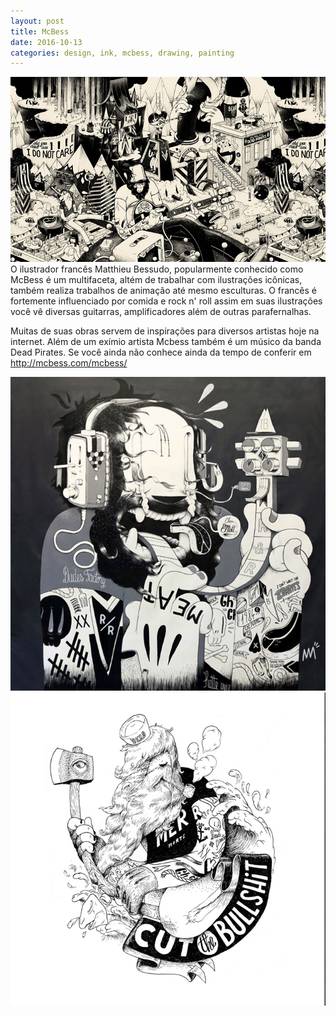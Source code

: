 ```yaml
---
layout: post
title: McBess
date: 2016-10-13
categories: design, ink, mcbess, drawing, painting
---
```


<img src="/images/fulls/04.jpg" class="fit image"> O ilustrador  francês Matthieu Bessudo, popularmente conhecido como McBess é um multifaceta, altém de trabalhar com ilustrações icônicas, também realiza trabalhos de animação até mesmo esculturas. O francês é fortemente influenciado por comida e rock n' roll assim em suas ilustrações você vê diversas guitarras, amplificadores além de outras parafernalhas.

Muitas de suas obras servem de inspirações para diversos artistas hoje na internet.
Além de um exímio artista Mcbess também é um músico da banda Dead Pirates.
Se você ainda não conhece ainda da tempo de conferir  em <a href="http://mcbess.com/mcbess/">http://mcbess.com/mcbess/</a>

<img src="/images/fulls/04-1.jpg" class="fit image">
<img src="/images/fulls/04-2.jpg" class="fit image">
